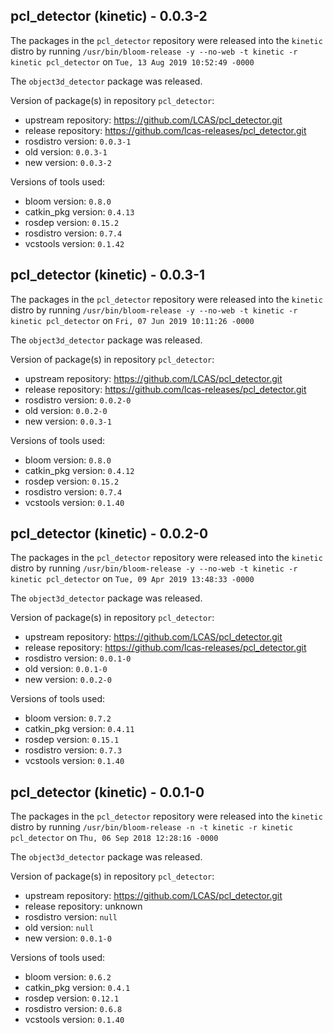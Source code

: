 ## pcl_detector (kinetic) - 0.0.3-2

The packages in the `pcl_detector` repository were released into the `kinetic` distro by running `/usr/bin/bloom-release -y --no-web -t kinetic -r kinetic pcl_detector` on `Tue, 13 Aug 2019 10:52:49 -0000`

The `object3d_detector` package was released.

Version of package(s) in repository `pcl_detector`:

- upstream repository: https://github.com/LCAS/pcl_detector.git
- release repository: https://github.com/lcas-releases/pcl_detector.git
- rosdistro version: `0.0.3-1`
- old version: `0.0.3-1`
- new version: `0.0.3-2`

Versions of tools used:

- bloom version: `0.8.0`
- catkin_pkg version: `0.4.13`
- rosdep version: `0.15.2`
- rosdistro version: `0.7.4`
- vcstools version: `0.1.42`


## pcl_detector (kinetic) - 0.0.3-1

The packages in the `pcl_detector` repository were released into the `kinetic` distro by running `/usr/bin/bloom-release -y --no-web -t kinetic -r kinetic pcl_detector` on `Fri, 07 Jun 2019 10:11:26 -0000`

The `object3d_detector` package was released.

Version of package(s) in repository `pcl_detector`:

- upstream repository: https://github.com/LCAS/pcl_detector.git
- release repository: https://github.com/lcas-releases/pcl_detector.git
- rosdistro version: `0.0.2-0`
- old version: `0.0.2-0`
- new version: `0.0.3-1`

Versions of tools used:

- bloom version: `0.8.0`
- catkin_pkg version: `0.4.12`
- rosdep version: `0.15.2`
- rosdistro version: `0.7.4`
- vcstools version: `0.1.40`


## pcl_detector (kinetic) - 0.0.2-0

The packages in the `pcl_detector` repository were released into the `kinetic` distro by running `/usr/bin/bloom-release -y --no-web -t kinetic -r kinetic pcl_detector` on `Tue, 09 Apr 2019 13:48:33 -0000`

The `object3d_detector` package was released.

Version of package(s) in repository `pcl_detector`:

- upstream repository: https://github.com/LCAS/pcl_detector.git
- release repository: https://github.com/lcas-releases/pcl_detector.git
- rosdistro version: `0.0.1-0`
- old version: `0.0.1-0`
- new version: `0.0.2-0`

Versions of tools used:

- bloom version: `0.7.2`
- catkin_pkg version: `0.4.11`
- rosdep version: `0.15.1`
- rosdistro version: `0.7.3`
- vcstools version: `0.1.40`


## pcl_detector (kinetic) - 0.0.1-0

The packages in the `pcl_detector` repository were released into the `kinetic` distro by running `/usr/bin/bloom-release -n -t kinetic -r kinetic pcl_detector` on `Thu, 06 Sep 2018 12:28:16 -0000`

The `object3d_detector` package was released.

Version of package(s) in repository `pcl_detector`:

- upstream repository: https://github.com/LCAS/pcl_detector.git
- release repository: unknown
- rosdistro version: `null`
- old version: `null`
- new version: `0.0.1-0`

Versions of tools used:

- bloom version: `0.6.2`
- catkin_pkg version: `0.4.1`
- rosdep version: `0.12.1`
- rosdistro version: `0.6.8`
- vcstools version: `0.1.40`


